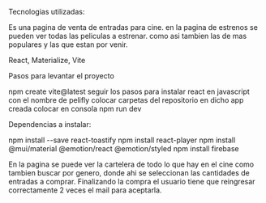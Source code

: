 Tecnologias utilizadas:

Es una pagina de venta de entradas para cine.
en la pagina de estrenos se pueden ver todas las peliculas a estrenar. como asi tambien las de mas populares y las que estan por venir.

React, Materialize, Vite

Pasos para levantar el proyecto

npm create vite@latest
seguir los pasos para instalar react en javascript con el nombre de pelifly
colocar carpetas del repositorio en dicho app creada
colocar en consola npm run dev

Dependencias a instalar:

npm install --save react-toastify
npm install react-player
npm install @mui/material @emotion/react @emotion/styled
npm install firebase

En la pagina se puede ver la cartelera de todo lo que hay en el cine como tambien buscar por genero, donde ahi se seleccionan las cantidades de entradas a comprar. Finalizando la compra el usuario tiene que reingresar correctamente 2 veces el mail para aceptarla.
